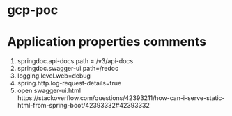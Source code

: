 # gcp-poc

<h1>Application properties comments</h1>
<ol>
	<li>springdoc.api-docs.path = /v3/api-docs</l1>
	<li>springdoc.swagger-ui.path=/redoc</l1>
	<li>logging.level.web=debug</l1>
	<li>spring.http.log-request-details=true</l1>
	<li>open swagger-ui.html</l1>
		https://stackoverflow.com/questions/42393211/how-can-i-serve-static-html-from-spring-boot/42393332#42393332</l1>
</ol>
